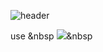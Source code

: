 ![header](https://capsule-render.vercel.app/api?type=waving&color=gradient&customColorList=0,6,1,2,30&height=300&section=header&text=Welcome%20&fontSize=100&fontAlignY=35&desc=my%20GitHub)

use &nbsp 
<img src="https://img.shields.io/badge/Java-3766AB?style=flat-square&logo=intellijidea&logoColor=white"/></a>&nbsp 

